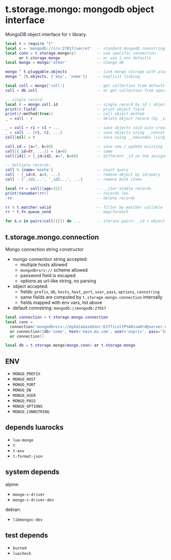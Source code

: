 # t.storage.mongo: mongodb object interface
MongoDB object interface for `t` library.
```lua
local t = require "t"
local c = 'mongodb://srv:27017/secret'  -- standard mongodb connstring format
local conn = t.storage.mongo(c)         -- use specific connection
      or t.storage.mongo                -- or use t.env defaults
local mongo = mongo/'other'             -- change db

mongo ^ t.pluggable.objects             -- link mongo storage with pluggable objects by name
mongo ^ {t.objects, {'any', 'name'}}    -- explicit linking

local coll = mongo['coll']              -- get collection from default mongo connection db
coll = db.coll                          -- or get collection from specific db

-- single record:
local r = mongo.coll.id                 -- single record by id / object index fields
print(r.field)                          -- print object field
print(r:method(true))                   -- call object method
_ = coll - r                            -- delete object record (by _id / index field)

_ = coll + r1 + r2 + ...                -- save objects (oid auto created)
_ = coll .. {r1, r2, ...}               -- save objects using __concat
coll[nil] = r                           -- save using __newindex (single object / bulk)

coll.id = {a=7, b=88}                   -- save new / update existing (oid specified)
coll[{_id=XY, ...}] = {a=8}             -- same
coll[id1] = {_id=id2, a=7, b=88}        -- different _id on the assigned object is zeroed

-- multiple records:
coll % {name='masha'}                   -- count query
coll - {_id=X, a=9, ...}                -- remove object by id/query
coll - {'_id1...', '_id2...', ...}      -- remove bulk items

local rr = coll[{age=33}]               -- __iter'atable records
print(tonumber(rr))                     -- records len 
-rr                                     -- delete records

rr % t.matcher.valid                    -- filter by matcher callable
rr * t.fn.queue_send                    -- map/foreach

for k,v in pairs(coll[{}]) do ...       -- iterate pairs: _id + object
```

## t.storage.mongo.connection
Mongo connection string constructor
- mongo connection string accepted:
  - multiple hosts allowed
  - `mongodb+srv://` scheme allowed
  - password field is escaped
  - options as url-like string, no parsing
- object accepted:
  - fields: `prefix`, `db`, `hosts`, `host`, `port`, `user`, `pass`, `options`, `connstring`
  - same fields are computed by `t.storage.mongo.connection` internally
  - fields mapped with env vars, list above
- default connstring: `mongodb://mongodb:27017`

```lua
local connection = t.storage.mongo.connection
local conn = 
  connection('mongodb+srv://myDatabaseUser:D1fficultP%40ssw0rd@server.example.com/db')
  or connection({db='some', host='main.ms.com', user='unpriv', pass='SoME%%@@!!'})
  or connection()

local db = t.storage.mongo(mongo.conn) or t.storage.mongo
```

## ENV
- `MONGO_PREFIX`
- `MONGO_HOST`
- `MONGO_PORT`
- `MONGO_DB`
- `MONGO_USER`
- `MONGO_PASS`
- `MONGO_OPTIONS`
- `MONGO_CONNSTRING`

## depends luarocks
- `lua-mongo`
- `t`
- `t-env`
- `t-format-json`

## system depends
alpine:
- `mongo-c-driver`
- `mongo-c-driver-dev`

debian:
- `libmongoc-dev`

## test depends
- `busted`
- `luacheck`
